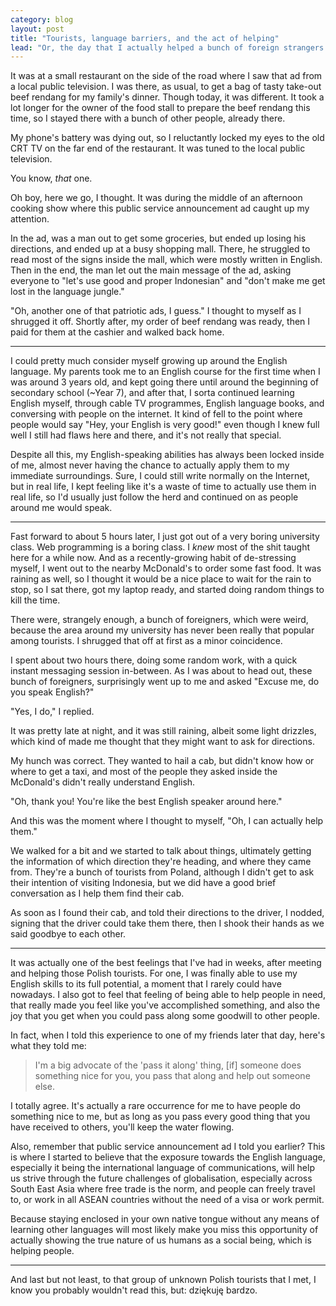 ```yaml
---
category: blog
layout: post
title: "Tourists, language barriers, and the act of helping"
lead: "Or, the day that I actually helped a bunch of foreign strangers and felt much better afterwards."
---
```


It was at a small restaurant on the side of the road where I saw that ad from a local public television. I was there, as usual, to get a bag of tasty take-out beef rendang for my family's dinner. Though today, it was different. It took a lot longer for the owner of the food stall to prepare the beef rendang this time, so I stayed there with a bunch of other people, already there.

My phone's battery was dying out, so I reluctantly locked my eyes to the old CRT TV on the far end of the restaurant. It was tuned to the local public television.

You know, *that* one.

Oh boy, here we go, I thought. It was during the middle of an afternoon cooking show where this public service announcement ad caught up my attention.

In the ad, was a man out to get some groceries, but ended up losing his directions, and ended up at a busy shopping mall. There, he struggled to read most of the signs inside the mall, which were mostly written in English. Then in the end, the man let out the main message of the ad, asking everyone to "let's use good and proper Indonesian" and "don't make me get lost in the language jungle."

"Oh, another one of that patriotic ads, I guess." I thought to myself as I shrugged it off. Shortly after, my order of beef rendang was ready, then I paid for them at the cashier and walked back home.

***

I could pretty much consider myself growing up around the English language. My parents took me to an English course for the first time when I was around 3 years old, and kept going there until around the beginning of secondary school (~Year 7), and after that, I sorta continued learning English myself, through cable TV programmes, English language books, and conversing with people on the internet. It kind of fell to the point where people would say "Hey, your English is very good!" even though I knew full well I still had flaws here and there, and it's not really that special.

Despite all this, my English-speaking abilities has always been locked inside of me, almost never having the chance to actually apply them to my immediate surroundings. Sure, I could still write normally on the Internet, but in real life, I kept feeling like it's a waste of time to actually use them in real life, so I'd usually just follow the herd and continued on as people around me would speak.

***

Fast forward to about 5 hours later, I just got out of a very boring university class. Web programming is a boring class. I *knew* most of the shit taught here for a while now. And as a recently-growing habit of de-stressing myself, I went out to the nearby McDonald's to order some fast food. It was raining as well, so I thought it would be a nice place to wait for the rain to stop, so I sat there, got my laptop ready, and started doing random things to kill the time.

There were, strangely enough, a bunch of foreigners, which were weird, because the area around my university has never been really that popular among tourists. I shrugged that off at first as a minor coincidence.

I spent about two hours there, doing some random work, with a quick instant messaging session in-between. As I was about to head out, these bunch of foreigners, surprisingly went up to me and asked "Excuse me, do you speak English?"

"Yes, I do," I replied.

It was pretty late at night, and it was still raining, albeit some light drizzles, which kind of made me thought that they might want to ask for directions.

My hunch was correct. They wanted to hail a cab, but didn't know how or where to get a taxi, and most of the people they asked inside the McDonald's didn't really understand English.

"Oh, thank you! You're like the best English speaker around here."

And this was the moment where I thought to myself, "Oh, I can actually help them."

We walked for a bit and we started to talk about things, ultimately getting the information of which direction they're heading, and where they came from. They're a bunch of tourists from Poland, although I didn't get to ask their intention of visiting Indonesia, but we did have a good brief conversation as I help them find their cab.

As soon as I found their cab, and told their directions to the driver, I nodded, signing that the driver could take them there, then I shook their hands as we said goodbye to each other.

***

It was actually one of the best feelings that I've had in weeks, after meeting and helping those Polish tourists. For one, I was finally able to use my English skills to its full potential, a moment that I rarely could have nowadays. I also got to feel that feeling of being able to help people in need, that really made you feel like you've accomplished something, and also the joy that you get when you could pass along some goodwill to other people.

In fact, when I told this experience to one of my friends later that day, here's what they told me:

> I'm a big advocate of the 'pass it along' thing, [if] someone does something nice for you, you pass that along and help out someone else.

I totally agree. It's actually a rare occurrence for me to have people do something nice to me, but as long as you pass every good thing that you have received to others, you'll keep the water flowing.

Also, remember that public service announcement ad I told you earlier? This is where I started to believe that the exposure towards the English language, especially it being the international language of communications, will help us strive through the future challenges of globalisation, especially across South East Asia where free trade is the norm, and people can freely travel to, or work in all ASEAN countries without the need of a visa or work permit.

Because staying enclosed in your own native tongue without any means of learning other languages will most likely make you miss this opportunity of actually showing the true nature of us humans as a social being, which is helping people.

***

And last but not least, to that group of unknown Polish tourists that I met, I know you probably wouldn't read this, but: dziękuję bardzo.
